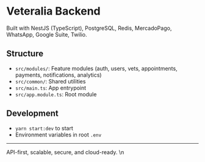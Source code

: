 # Veteralia Backend

Built with NestJS (TypeScript), PostgreSQL, Redis, MercadoPago, WhatsApp, Google Suite, Twilio.

## Structure
- `src/modules/`: Feature modules (auth, users, vets, appointments, payments, notifications, analytics)
- `src/common/`: Shared utilities
- `src/main.ts`: App entrypoint
- `src/app.module.ts`: Root module

## Development
- `yarn start:dev` to start
- Environment variables in root `.env`

---

API-first, scalable, secure, and cloud-ready.
\n
